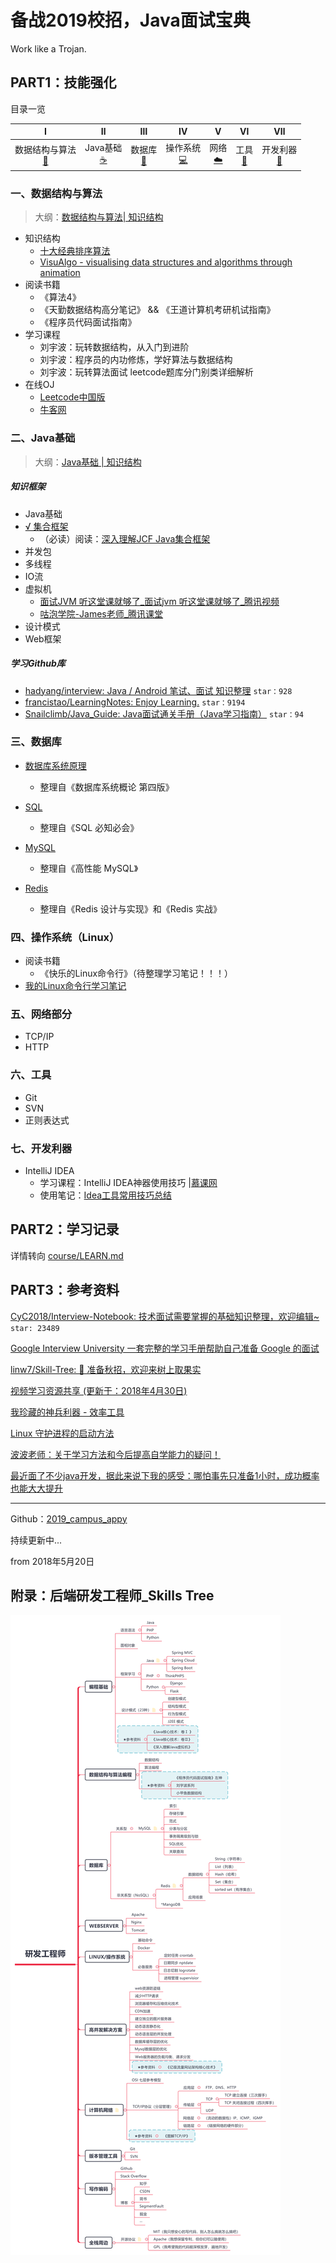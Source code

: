 
# 备战2019校招，Java面试宝典

Work like a Trojan. 



## PART1：技能强化

目录一览

|              Ⅰ               |           Ⅱ           |            Ⅲ             |            Ⅳ            |        Ⅴ         |         Ⅵ         |            Ⅶ             |
| :--------------------------: | :-------------------: | :----------------------: | :---------------------: | :--------------: | :---------------: | :----------------------: |
| 数据结构与算法<br />[:pencil:](#一数据结构与算法) | Java基础<br/>[:coffee:](#二java基础) | 数据库<br/>[:floppy_disk:](#三数据库) | 操作系统<br/>[:computer:](#四操作系统linux) | 网络<br/>[:cloud:](#五网络部分) | 工具<br/>[:hammer:](#六工具) | 开发利器<br/>[:paperclip:](#七开发利器) |



### 一、数据结构与算法

> 大纲：[数据结构与算法| 知识结构](notes/数据结构与算法.md)

- 知识结构
    - [十大经典排序算法](https://www.cnblogs.com/onepixel/articles/7674659.html)
    - [VisuAlgo - visualising data structures and algorithms through animation](https://visualgo.net/en) 
- 阅读书籍
    - 《算法4》
    - 《天勤数据结构高分笔记》 && 《王道计算机考研机试指南》
    - 《程序员代码面试指南》
- 学习课程
    - 刘宇波：玩转数据结构，从入门到进阶
    - 刘宇波：程序员的内功修炼，学好算法与数据结构
    - 刘宇波：玩转算法面试 leetcode题库分门别类详细解析
- 在线OJ
    - [Leetcode中国版](https://leetcode-cn.com/)
    -  [牛客网](https://www.nowcoder.com/)



### 二、Java基础

> 大纲：[Java基础 | 知识结构](notes/JavaArchitecture/Overview.md)

##### 知识框架

- Java基础
- [√ 集合框架](notes\JavaArchitecture\02%20Java%20集合框架.md)
  -  （必读）阅读：[深入理解JCF Java集合框架](https://github.com/CarpenterLee/JCFInternals)
- 并发包
- 多线程
- IO流
- 虚拟机
  - [面试JVM 听这堂课就够了_面试jvm 听这堂课就够了_腾讯视频](https://v.qq.com/x/cover/bcmtqgpddsbj75k/g1423t1uwp5.html)
  - [咕泡学院-James老师_腾讯课堂](https://ke.qq.com/teacher/2904270631)
- 设计模式
- Web框架



##### 学习Github库

- [hadyang/interview: Java / Android 笔试、面试 知识整理](https://github.com/hadyang/interview) `star：928`
- [francistao/LearningNotes: Enjoy Learning.](https://github.com/francistao/LearningNotes)  `star：9194`
- [Snailclimb/Java_Guide: Java面试通关手册（Java学习指南）](https://github.com/Snailclimb/Java_Guide) `star：94`




### 三、数据库 

- [数据库系统原理](https://github.com/CyC2018/InnterviewNotes/blob/master/notes/数据库系统原理.md)
  - 整理自《数据库系统概论 第四版》
- [SQL](https://github.com/CyC2018/InnterviewNotes/blob/master/notes/SQL.md)
  - 整理自《SQL 必知必会》

- [MySQL](https://github.com/CyC2018/InnterviewNotes/blob/master/notes/MySQL.md)
  - 整理自《高性能 MySQL》

- [Redis](https://github.com/CyC2018/InnterviewNotes/blob/master/notes/Redis.md)
  - 整理自《Redis 设计与实现》和《Redis 实战》



### 四、操作系统（Linux）

- 阅读书籍
    - 《快乐的Linux命令行》（待整理学习笔记！！！）
- [我的Linux命令行学习笔记](notes/my_linux_cmd.md)



### 五、网络部分

- TCP/IP
- HTTP



### 六、工具

- Git
- SVN
- 正则表达式



### 七、开发利器

- IntelliJ IDEA 
  - 学习课程：IntelliJ IDEA神器使用技巧 |[慕课网](https://www.imooc.com/learn/924)
  - 使用笔记：[Idea工具常用技巧总结](https://www.jianshu.com/p/131c2deb3ecf)





## PART2：学习记录

详情转向 [course/LEARN.md](course/LEARN.md)





## PART3：参考资料

[CyC2018/Interview-Notebook: 技术面试需要掌握的基础知识整理，欢迎编辑~](https://github.com/CyC2018/Interview-Notebook) `star: 23489`

[Google Interview University 一套完整的学习手册帮助自己准备 Google 的面试](https://github.com/jwasham/coding-interview-university/blob/master/translations/README-cn.md)

[linw7/Skill-Tree: 🐼 准备秋招，欢迎来树上取果实](https://github.com/linw7/Skill-Tree)

[视频学习资源共享 (更新于：2018年4月30日)](https://github.com/shiyuan17/share_video/tree/1773f9f1e181d40f3e00041805933ca55932c553)

[我珍藏的神兵利器 - 效率工具](https://www.liutf.com/posts/3720794851.html)

[Linux 守护进程的启动方法](https://mp.weixin.qq.com/s/DzajJNhcpB3hqWzzm71Q0w)

[波波老师：关于学习方法和今后提高自学能力的疑问！](http://coding.imooc.com/learn/questiondetail/46130.html)

[最近面了不少java开发，据此来说下我的感受：哪怕事先只准备1小时，成功概率也能大大提升](https://mp.weixin.qq.com/s/TheCxmlDrcz5oFAahz6Rxw)



------



Github：[2019_campus_appy](https://github.com/frank-lam/2019_campus_appy)



持续更新中...

from 2018年5月20日



## 附录：后端研发工程师_Skills Tree

**![](pics/mind/developer_skills_tree.svg)**

